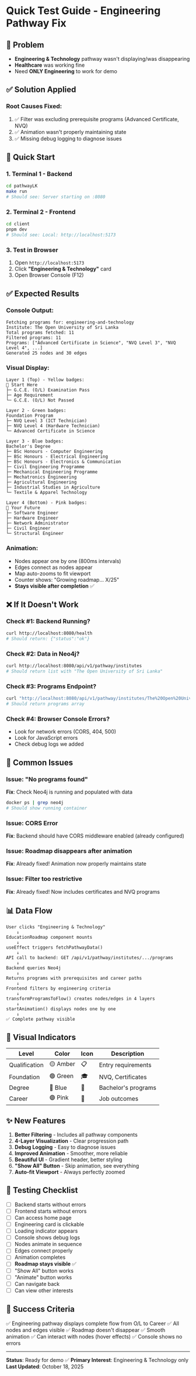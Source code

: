 # Quick Test Guide - Engineering Pathway Fix

## 🎯 Problem
- **Engineering & Technology** pathway wasn't displaying/was disappearing
- **Healthcare** was working fine
- Need **ONLY Engineering** to work for demo

## ✅ Solution Applied

### Root Causes Fixed:
1. ✅ Filter was excluding prerequisite programs (Advanced Certificate, NVQ)
2. ✅ Animation wasn't properly maintaining state
3. ✅ Missing debug logging to diagnose issues

## 🚀 Quick Start

### 1. Terminal 1 - Backend
```bash
cd pathwayLK
make run
# Should see: Server starting on :8080
```

### 2. Terminal 2 - Frontend  
```bash
cd client
pnpm dev
# Should see: Local: http://localhost:5173
```

### 3. Test in Browser
1. Open `http://localhost:5173`
2. Click **"Engineering & Technology"** card
3. Open Browser Console (F12)

## ✅ Expected Results

### Console Output:
```
Fetching programs for: engineering-and-technology
Institute: The Open University of Sri Lanka
Total programs fetched: 11
Filtered programs: 11
Programs: ["Advanced Certificate in Science", "NVQ Level 3", "NVQ Level 4", ...]
Generated 25 nodes and 30 edges
```

### Visual Display:
```
Layer 1 (Top) - Yellow badges:
🎯 Start Here
├─ G.C.E. (O/L) Examination Pass
├─ Age Requirement
└─ G.C.E. (O/L) Not Passed

Layer 2 - Green badges:
Foundation Program
├─ NVQ Level 3 (ICT Technician)
├─ NVQ Level 4 (Hardware Technician)
└─ Advanced Certificate in Science

Layer 3 - Blue badges:
Bachelor's Degree
├─ BSc Honours - Computer Engineering
├─ BSc Honours - Electrical Engineering
├─ BSc Honours - Electronics & Communication
├─ Civil Engineering Programme
├─ Mechanical Engineering Programme
├─ Mechatronics Engineering
├─ Agricultural Engineering
├─ Industrial Studies in Agriculture
└─ Textile & Apparel Technology

Layer 4 (Bottom) - Pink badges:
💼 Your Future
├─ Software Engineer
├─ Hardware Engineer
├─ Network Administrator
├─ Civil Engineer
└─ Structural Engineer
```

### Animation:
- Nodes appear one by one (800ms intervals)
- Edges connect as nodes appear
- Map auto-zooms to fit viewport
- Counter shows: "Growing roadmap... X/25"
- **Stays visible after completion** ✅

## ❌ If It Doesn't Work

### Check #1: Backend Running?
```bash
curl http://localhost:8080/health
# Should return: {"status":"ok"}
```

### Check #2: Data in Neo4j?
```bash
curl http://localhost:8080/api/v1/pathway/institutes
# Should return list with "The Open University of Sri Lanka"
```

### Check #3: Programs Endpoint?
```bash
curl "http://localhost:8080/api/v1/pathway/institutes/The%20Open%20University%20of%20Sri%20Lanka/programs"
# Should return programs array
```

### Check #4: Browser Console Errors?
- Look for network errors (CORS, 404, 500)
- Look for JavaScript errors
- Check debug logs we added

## 🐛 Common Issues

### Issue: "No programs found"
**Fix**: Check Neo4j is running and populated with data
```bash
docker ps | grep neo4j
# Should show running container
```

### Issue: CORS Error
**Fix**: Backend should have CORS middleware enabled (already configured)

### Issue: Roadmap disappears after animation
**Fix**: Already fixed! Animation now properly maintains state

### Issue: Filter too restrictive
**Fix**: Already fixed! Now includes certificates and NVQ programs

## 📊 Data Flow

```
User clicks "Engineering & Technology"
    ↓
EducationRoadmap component mounts
    ↓
useEffect triggers fetchPathwayData()
    ↓
API call to backend: GET /api/v1/pathway/institutes/.../programs
    ↓
Backend queries Neo4j
    ↓
Returns programs with prerequisites and career paths
    ↓
Frontend filters by engineering criteria
    ↓
transformProgramsToFlow() creates nodes/edges in 4 layers
    ↓
startAnimation() displays nodes one by one
    ↓
✅ Complete pathway visible
```

## 🎨 Visual Indicators

| Level | Color | Icon | Description |
|-------|-------|------|-------------|
| Qualification | 🟡 Amber | 📋 | Entry requirements |
| Foundation | 🟢 Green | 🎓 | NVQ, Certificates |
| Degree | 🔵 Blue | 📘 | Bachelor's programs |
| Career | 🟣 Pink | 💼 | Job outcomes |

## ✨ New Features

1. **Better Filtering** - Includes all pathway components
2. **4-Layer Visualization** - Clear progression path
3. **Debug Logging** - Easy to diagnose issues
4. **Improved Animation** - Smoother, more reliable
5. **Beautiful UI** - Gradient header, better styling
6. **"Show All" Button** - Skip animation, see everything
7. **Auto-fit Viewport** - Always perfectly zoomed

## 📝 Testing Checklist

- [ ] Backend starts without errors
- [ ] Frontend starts without errors
- [ ] Can access home page
- [ ] Engineering card is clickable
- [ ] Loading indicator appears
- [ ] Console shows debug logs
- [ ] Nodes animate in sequence
- [ ] Edges connect properly
- [ ] Animation completes
- [ ] **Roadmap stays visible** ✅
- [ ] "Show All" button works
- [ ] "Animate" button works
- [ ] Can navigate back
- [ ] Can view other interests

## 🎯 Success Criteria

✅ Engineering pathway displays complete flow from O/L to Career
✅ All nodes and edges visible
✅ Roadmap doesn't disappear
✅ Smooth animation
✅ Can interact with nodes (hover effects)
✅ Console shows no errors

---

**Status**: Ready for demo ✅
**Primary Interest**: Engineering & Technology only
**Last Updated**: October 18, 2025
